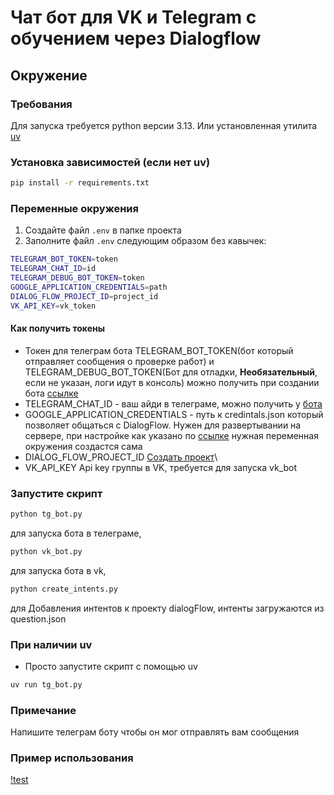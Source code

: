 # Чат бот для VK и Telegram с обучением через Dialogflow



## Окружение
### Требования
Для запуска требуется python версии 3.13. Или установленная утилита [uv](https://docs.astral.sh/uv/) 



### Установка зависимостей (если нет uv) 
```sh
pip install -r requirements.txt
```
### Переменные окружения


1. Создайте файл `.env` в папке проекта
2. Заполните файл `.env` следующим образом без кавычек:
```bash
TELEGRAM_BOT_TOKEN=token
TELEGRAM_CHAT_ID=id
TELEGRAM_DEBUG_BOT_TOKEN=token
GOOGLE_APPLICATION_CREDENTIALS=path
DIALOG_FLOW_PROJECT_ID=project_id
VK_API_KEY=vk_token
```
#### Как получить токены

*  Токен для телеграм бота TELEGRAM_BOT_TOKEN(бот который отправляет сообщения о проверке работ) и TELEGRAM_DEBUG_BOT_TOKEN(Бот для отладки, **Необязательный**, если не указан, логи идут в консоль) можно получить при создании бота [ссылке](https://telegram.me/BotFather)
* TELEGRAM_CHAT_ID - ваш айди в телеграме, можно получить у [бота](https://telegram.me/userinfobot) 
* GOOGLE_APPLICATION_CREDENTIALS - путь к credintals.json который позволяет общаться с DialogFlow. Нужен для развертывании на сервере,
при настройке как указано по [ссылке](https://cloud.google.com/dialogflow/es/docs/quick/setup#sdk) нужная переменная окружения создастся сама
* DIALOG_FLOW_PROJECT_ID [Создать проект](https://cloud.google.com/dialogflow/es/docs/quick/setup)\
* VK_API_KEY Api key группы в VK, требуется для запуска vk_bot


### Запустите скрипт 
```sh
python tg_bot.py 
```
для запуска бота в телеграме,
```sh
python vk_bot.py 
```
для запуска бота в vk,

```sh
python create_intents.py 
```
для Добавления интентов к проекту dialogFlow, интенты загружаются из question.json 

### При наличии uv
- Просто запустите скрипт с помощью uv 
```sh
uv run tg_bot.py 
```

### Примечание

  Напишите телеграм боту чтобы он мог отправлять вам сообщения
  
### Пример использования
[!test](https://github.com/user-attachments/assets/5ac4d113-ff0f-4c88-9a52-225ae07be685)

